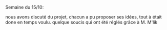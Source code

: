 Semaine du 15/10:

nous avons discuté du projet, chacun a pu proposer ses idées, tout à était done en temps voulu. quelque soucis qui ont été réglés grâce à M. M'lik